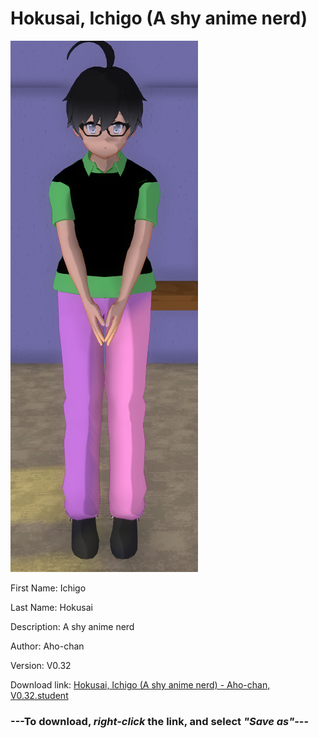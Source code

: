 # Hokusai, Ichigo (A shy anime nerd)

<img src = "https://raw.githubusercontent.com/Arbiter1223/Daigaku-Gurashi-Custom-Students/master/Students/Files/Hokusai%2C%20Ichigo%20(A%20shy%20anime%20nerd).png">

First Name: Ichigo

Last Name: Hokusai

Description: A shy anime nerd

Author: Aho-chan

Version: V0.32

Download link: <a href="https://raw.githubusercontent.com/Arbiter1223/Daigaku-Gurashi-Custom-Students/master/Students/Files/Hokusai%2C%20Ichigo%20(A%20shy%20anime%20nerd)%20-%20Aho-chan%2C%20V0.32.student">Hokusai, Ichigo (A shy anime nerd) - Aho-chan, V0.32.student</a>

### ---**To download, _right-click_ the link, and select _"Save as"_**---
